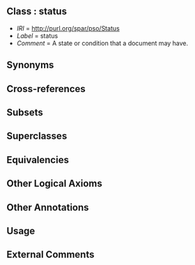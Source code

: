 
## Class : status

 * *IRI* = http://purl.org/spar/pso/Status
 * *Label* = status
 * *Comment* = A state or condition that a document may have.

## Synonyms


## Cross-references


## Subsets


## Superclasses


## Equivalencies


## Other Logical Axioms


## Other Annotations


## Usage


## External Comments


